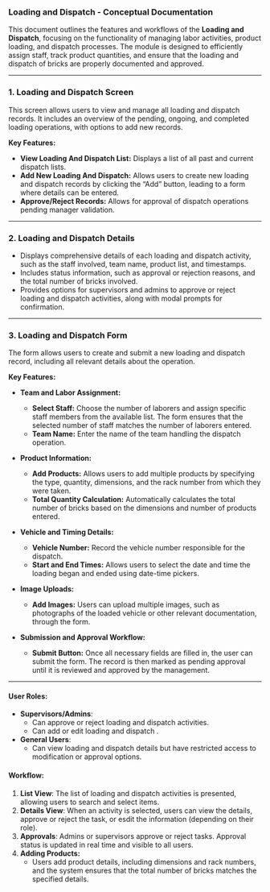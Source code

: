 ### Loading and Dispatch - Conceptual Documentation

This document outlines the features and workflows of the **Loading and Dispatch**, focusing on the functionality of managing labor activities, product loading, and dispatch processes. The module is designed to efficiently assign staff, track product quantities, and ensure that the loading and dispatch of bricks are properly documented and approved.

---

### 1. Loading and Dispatch Screen

This screen allows users to view and manage all loading and dispatch records. It includes an overview of the pending, ongoing, and completed loading operations, with options to add new records.

**Key Features:**
- **View Loading And Dispatch List:** Displays a list of all past and current dispatch lists.
- **Add New Loading And Dispatch:** Allows users to create new loading and dispatch records by clicking the “Add” button, leading to a form where details can be entered.
- **Approve/Reject Records:** Allows for approval of dispatch operations pending manager validation.

---
### 2. Loading and Dispatch Details
   - Displays comprehensive details of each loading and dispatch activity, such as the staff involved, team name, product list, and timestamps.
   - Includes status information, such as approval or rejection reasons, and the total number of bricks involved.
   - Provides options for supervisors and admins to approve or reject loading and dispatch activities, along with modal prompts for confirmation.

---

### 3. Loading and Dispatch Form

The form allows users to create and submit a new loading and dispatch record, including all relevant details about the operation.

**Key Features:**
- **Team and Labor Assignment:**
  - **Select Staff:** Choose the number of laborers and assign specific staff members from the available list. The form ensures that the selected number of staff matches the number of laborers entered.
  - **Team Name:** Enter the name of the team handling the dispatch operation.
  
- **Product Information:**
  - **Add Products:** Allows users to add multiple products by specifying the type, quantity, dimensions, and the rack number from which they were taken.
  - **Total Quantity Calculation:** Automatically calculates the total number of bricks based on the dimensions and number of products entered.

- **Vehicle and Timing Details:**
  - **Vehicle Number:** Record the vehicle number responsible for the dispatch.
  - **Start and End Times:** Allows users to select the date and time the loading began and ended using date-time pickers.

- **Image Uploads:**
  - **Add Images:** Users can upload multiple images, such as photographs of the loaded vehicle or other relevant documentation, through the form.

- **Submission and Approval Workflow:**
  - **Submit Button:** Once all necessary fields are filled in, the user can submit the form. The record is then marked as pending approval until it is reviewed and approved by the management.
  
---


#### User Roles:
- **Supervisors/Admins**:
   - Can approve or reject loading and dispatch activities.
   - Can add or edit loading and dispatch .
- **General Users**:
   - Can view loading and dispatch details but have restricted access to modification or approval options.


#### Workflow:
1. **List View**: The list of loading and dispatch activities is presented, allowing users to search and select items.
2. **Details View**: When an activity is selected, users can view the details, approve or reject the task, or esdit the information (depending on their role).
3. **Approvals**: Admins or supervisors approve or reject tasks. Approval status is updated in real time and visible to all users.
4. **Adding Products:**
   - Users add product details, including dimensions and rack numbers, and the system ensures that the total number of bricks matches the specified details.
